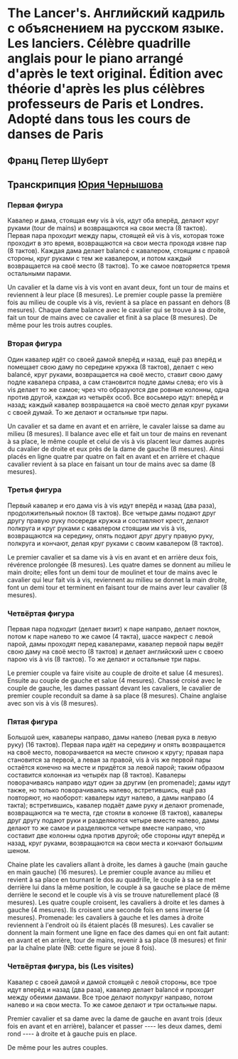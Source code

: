 # The Lancer's. Английский кадриль с объяснением на русском языке. Les lanciers. Célèbre quadrille anglais pour le piano arrangé d'après le text original. Édition avec théorie d'après les plus célèbres professeurs de Paris et Londres. Adopté dans tous les cours de danses de Paris
## Франц Петер Шуберт
## Транскрипция [Юрия Чернышова](mailto://georgthegreat@gmail.com)

### Первая фигура

Кавалер и дама, стоящая ему vis à vis, идут оба вперёд, делают круг руками (tour de mains) и возвращаются на свои места (8 тактов). Первая пара проходит между пары, стоящей ей vis à vis, которая тоже проходит в это время, возвращаются на свои места проходя извне пар (8 тактов). Каждая дама делает balancé с кавалером, стоящим с правой стороны, круг руками с тем же кавалером, и потом каждый возвращается на своё место (8 тактов). То же самое повторяется тремя остальными парами.

Un cavalier et la dame vis à vis vont en avant deux, font un tour de mains et reviennent à leur place (8 mesures). Le premier couple passe la première fois au milieu de couple vis à vis, revient à sa place en passant en dehors (8 mesures). Chaque dame balance avec le cavalier qui se trouve à sa droite, fait un tour de mains avec ce cavalier et finit à sa place (8 mesures). De même pour les trois autres couples.

### Вторая фигура

Один кавалер идёт со своей дамой вперёд и назад, ещё раз вперёд и помещает свою даму по середине кружка (8 тактов), делает с нею balancé, круг руками, возвращается на своё место, ставит свою даму подле кавалера справа, а сам становится подле дамы слева; его vis à vis делает то же самое; чрез что образуются две ровные колонны, одна против другой, каждая из четырёх особ. Все восьмеро идут: вперёд и назад; каждый кавалер возвращается на своё место делая круг руками с своей думай. То же делают и остальные три пары.

Un cavalier et sa dame en avant et en arrière, le cavaler laisse sa dame au milieu (8 mesures). Il balance avec elle et fait un tour de mains en revenant à sa place, le même couple et celui de vis à vis placent leur dames auprès du cavalier de droite et eux près de la dame de gauche (8 mesures). Ainsi placés en ligne quatre par quatre on fait en avant et en arrière et chaque cavalier revient à sa place en faisant un tour de mains avec sa dame (8 mesures).

### Третья фигура

Первый кавалер и его дама vis à vis идут вперёд и назад (два раза), продолжительный поклон (8 тактов). Все четыре дамы подают друг другу правую руку посереди кружка и составляют крест, делают полкруга и круг руками с кавалером стоящим им vis à vis, возвращаются на середину, опять подают друг другу правую руку, полкруга и кончают, делая круг руками с своим кавалером (8 тактов).

Le premier cavalier et sa dame vis à vis en avant et en arrière deux fois, révérence prolongée (8 mesures). Les quatre dames se donnent au milieu le main droite; elles font un demi tour de moulinet et tour de mains avec le cavalier qui leur fait vis à vis, reviennent au milieu se donnet la main droite, font un demi tour et terminent en faisant tour de mains aver leur cavalier (8 mesures).

### Четвёртая фигура

Первая пара подходит (делает визит) к паре направо, делает поклон, потом к паре налево то же самое (4 такта), шассе накрест с левой парой, дамы проходят перед кавалерами, кавалер первой пары ведёт свою даму на своё место (8 тактов) и делает английский шен с своею парою vis à vis (8 тактов). То же делают и остальные три пары.

Le premier couple va faire visite au couple de droite et salue (4 mesures). Ensuite au couple de gauche et salue (4 mesures). Chassé croisé avec le couple de gauche, les dames passant devant les cavaliers, le cavalier de premier couple reconduit sa dame à sa place (8 mesures). Chaine anglaise avec son vis à vis (8 mesures).

### Пятая фигура

Большой шен, кавалеры направо, дамы налево (левая рука в левую руку) (16 тактов). Первая пара идёт на середину и опять возвращается на своё место, поворачивается на месте спиною к кругу; правая пара становится за первой, а левая за правой, vis à vis же первой пары остаётся конечно на месте и придётся за левой парой; таким образом составится колонная из четырёх пар (8 тактов). Кавалеры поворачиваясь направо идут один за другим (en promenade); дамы идут также, но только поворачиваясь налево, встретившись, ещё раз повторяют, но наоборот: кавалеры идут налево, а дамы направо (4 такта); встретившись, кавалер подаёт даме руку и делают promenade, возвращаются на те места, где стояли в колонне (8 тактов), кавалеры друг другу подают руки и разделяются четыре вместе налево, дамы делают то же самое и разделяются четыре вместе направо, что составит две колонны одна против другой; обе стороны идут вперёд и назад, круг руками, возвращаются на свои места и кончают большим шеном.

Chaine plate les cavaliers allant à droite, les dames à gauche (main gauche en main gauche) (16 mesures). Le premier couple avance au milieu et revient à sa place en tournant le dos au quadrille, le couple à sa se met derrière lui dans la même position, le couple à sa gauche se place de même derrière le second et le couple vis à vis se trouve naturellement placé (8 mesures). Les quatre couple croisent, les cavaliers à droite et les dames à gauche (4 mesures). Ils croisent une seconde fois en sens inverse (4 mesures). Promenade: les cavaliers à gauche et les dames à droite reviennent à l'endroit où ils étaient placés (8 mesures). Les cavalier se donnent la main forment une ligne en face des dames qui en ont fait autant: en avant et en arrière, tour de mains, revenir à sa place (8 mesures) et finir par la chaîne plate (NB: cette figure se joue 8 fois).

### Четвёртая фигура, bis (Les visites)

Кавалер с своей дамой и дамой стоящей с левой стороны, все трое идут вперёд и назад (два раза), кавалер делает balancé и проходит между обеими дамами. Все трое делают полукруг направо, потом налево и на свои места. То же самое делают и три остальные пары.

Premier cavalier et sa dame avec la dame de gauche en avant trois (deux fois en avant et en arrière), balancer et passer ---- les deux dames, demi rond ---- à droite et à gauche puis en place.

De même pour les autres couples.